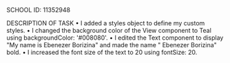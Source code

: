 SCHOOL ID: 11352948


DESCRIPTION OF TASK
•	I added a styles object to define my custom styles.
•	I changed the background color of the View component to Teal using backgroundColor: '#008080'.
•	I edited the Text component to display "My name is Ebenezer Borizina" and made the name " Ebenezer Borizina" bold.
•	I increased the font size of the text to 20 using fontSize: 20.
